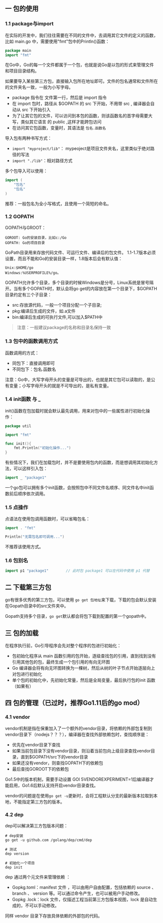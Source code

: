 ## 一 包的使用

### 1.1 package与import

在实际的开发中，我们往往需要在不同的文件中，去调用其它文件的定义的函数，比如 main.go 中，需要使用"fmt"包中的Println()函数：
```go
package main
import "fmt"
```

在Go中，Go的每一个文件都属于一个包，也就是说Go是以包的形式来管理文件和项目目录结构。  

如果要导入某些第三方包，直接输入包所在地址即可。文件的包名通常和文件所在的文件夹名一致，一般为小写字母。
- package 指令在 文件第一行，然后是 import 指令
- 在 import 包时，路径从 $GOPATH 的 src 下开始，不用带 src , 编译器会自动从 src 下开始引入
- 为了让其它包的文件，可以访问到本包的函数，则该函数名的首字母需要大写，类似其它语言 的 public ,这样才能跨包访问
- 在访问其它包函数，变量时，其语法是 `包名.函数名`

导入包有两种书写方式：
- `import "myproject/lib"`： mypeoject是项目文件夹名，这里类似于绝对路径的写法
- `import "./lib"`：相对路径方式

多个包导入可以使用：
```go
import (
	"包名"
	"包名" 
)
```

推荐：一般包名为全小写格式，且使用一个简短的命名。

### 1.2 GOPATH

GOPATH与GROOT：
```
GOROOT: Go的安装目录，比如c:/Go
GOPATH: Go的项目目录
```

GoPath目录用来存放代码文件、可运行文件、编译后的包文件。 1.1-1.7版本必须设置，而且不能和Go的安装目录一样，1.8版本后会有默认值： 
```
Unix:$HOME/go
Windows:%USERPROFILE%/go。
```  

GOPATH允许多个目录，多个目录的时候Windows是分号，Linux系统是冒号隔开。当有多个GOPATH时，默认会将go get的内容放在第一个目录下，$GOPATH 目录约定有三个子目录：
- src:存放源代码，一般一个项目分配一个子目录;
- pkg:编译后生成的文件，如.a文件
- bin:编译后生成的可执行文件,可以加入$PATH中
>注意：一般建议package的名称和目录名保持一致

### 1.3 包中的函数调用方式

函数调用的方式：
- 同包下：直接调用即可
- 不同包下：包名.函数名

注意：Go中，大写字母开头的变量是可导出的，也就是其它包可以读取的，是公有变量；小写字母开头的就是不可导出的，是私有变量。

### 1.4 init函数 与 _

init()函数在包加载时就会默认最先调用，用来对包中的一些属性进行初始化操作：
```go
package util

import "fmt"

func init(){
	fmt.Println("初始化操作...")
}
```

有些情况下，我们在加载包时，并不是要使用包内的函数，而是想调用其初始化方法，可以这样引入包：
```go
import _ "package1"
```

一个go包可以拥有多个init函数，会按照包中不同文件名顺序、同文件名中init函数前后顺序依次调用。

### 1.5 点操作

点语法在使用包调用函数时，可以省略包名：
```go
import . "fmt"

Println("无需包名即可调用...")
```

不推荐该使用方式。 

### 1.6 包别名
```go
import p1 "package1"		// 此时包 package1 可以在代码中使用 p1 代替	
```

## 二 下载第三方包

go有很多优秀的第三方包，可以使用 `go get 包地址`来下载，下载的包会默认安装在Gopath目录中的src文件夹中。  

Gopath支持多个目录，`go get`默认都会将包下载到配置的第一个gopath中。  

## 三 包的加载

在程序执行前，Go引导程序会先对整个程序的包进行初始化：
- 包初始化程序从 main 函数引用的包开始，逐级查找包的引用，直到找到没有引用其他包的包，最终生成一个包引用的有向无环图
- Go 编译器会将有向无环图转换为一棵树，然后从树的叶子节点开始逐层向上对包进行初始化
- 单个包的初始化中，先初始化常量，然后是全局变量，最后执行包的init 函数（如果有）


## 四 包的管理（已过时，推荐Go1.11后的go mod）

### 4.1 vendor

vendor机制是指在保重加入了一个额外的vendor目录，将依赖的外部包复制到vendor目录下（nodejs？？？），编译器在查找外部依赖包时，查找顺序是：
- 优先在vendor目录下查找
- 如果当前包目录下没有vendor目录，则沿着当前包向上级目录查找vendor目录，直到$GOPATH/src下的vendor目录
- 如果还没有vendor，则查找GOPATH下的依赖包
- 最后查找GOROOT下的依赖包

Go1.5中的版本机制，需要手动设置 GOl 5VENDOREXPERIMENT=1后编译器才能启用，Go1.6后默认支持开启vendor目录查找。  

vendor的问题是在使用`go get -u`更新时，会将工程默认分支的最新版本拉取到本地，不能指定第三方包的版本。

### 4.2 dep

dep可以解决第三方包版本问题：
```
# dep安装
go get -u github.com /golang/dep/cmd/dep

# 测试
dep version

# 初始化一个项目
dep init
```

dep 通过两个元文件来管理依赖 ： 
- Gopkg.toml：manifest 文件 ，可以由用户自由配置，包括依赖的 source 、 branch 、 version 等。可以通过命令产生，也可以被用户手动修改。
- Gopkg .lock：lock 文件，仅描述工程当前第三方包版本视图，lock 是自动生成的，不可以手动修改。

同样 vendor 目录下存放具体依赖的外部包的代码。  


